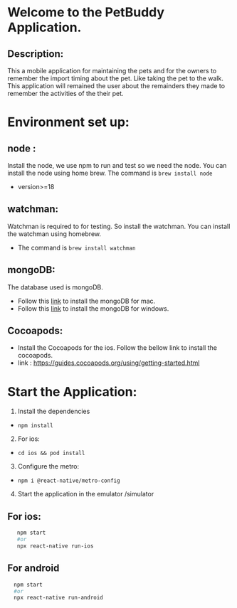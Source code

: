 # Welcome to the PetBuddy Application. 
## Description: 
 This a mobile application for maintaining the pets and for the owners to remember the import timing about the pet. Like taking the pet to the walk. 
 This application will remained the user about the remainders they made to remember the activities of the their pet.

# Environment set up:

## node :
 Install the node, we use npm to run and test so we need the node. 
 You can install the node using home brew.
 The command is ```brew install node```
 - version>=18
 ## watchman:
  Watchman is required to for testing. So install the watchman. You can install the watchman using homebrew.
  - The command is ```brew install watchman```
## mongoDB:
  The database used is mongoDB. 
  - Follow this [link](https://www.mongodb.com/docs/manual/tutorial/install-mongodb-on-os-x) to install the mongoDB for mac.
  - Follow this [link](https://www.mongodb.com/docs/manual/tutorial/install-mongodb-on-windows/) to install the mongoDB for windows.
## Cocoapods: 
- Install the Cocoapods for the ios. Follow the bellow link to install the cocoapods. 
- link : https://guides.cocoapods.org/using/getting-started.html
# Start the Application:
 1. Install the dependencies
  - ```npm install```
2. For ios:
 -  ```cd ios && pod install```
3. Configure the metro:
 - ```npm i @react-native/metro-config```
4. Start the application in the emulator /simulator
  ## For ios:
   ```bash
      npm start 
      #or 
      npx react-native run-ios
   ```
  ## For android
  ```bash
    npm start 
    #or
    npx react-native run-android
  ```
